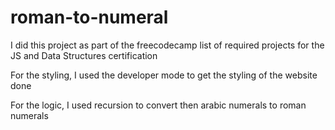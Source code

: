 # roman-to-numeral

I did this project as part of the freecodecamp list of required projects for the JS and Data Structures certification

For the styling, I used the developer mode to get the styling of the website done

For the logic, I used recursion to convert then arabic numerals to roman numerals

